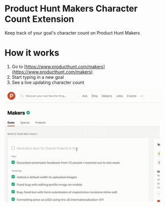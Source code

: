 # Product Hunt Makers Character Count Extension

Keep track of your goal's character count on Product Hunt Makers

# How it works

1. Go to [https://www.producthunt.com/makers](https://www.producthunt.com/makers)
2. Start typing in a new goal
3. See a live updating character count

![Character Counting Gif](example.gif)
